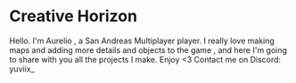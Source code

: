 # Creative Horizon
Hello. I'm Aurelio , a San Andreas Multiplayer player. I really love making maps and adding more details and objects to the game , and here I'm going to share with you all the projects I make. Enjoy &lt;3
Contact me on Discord: yuviix_

